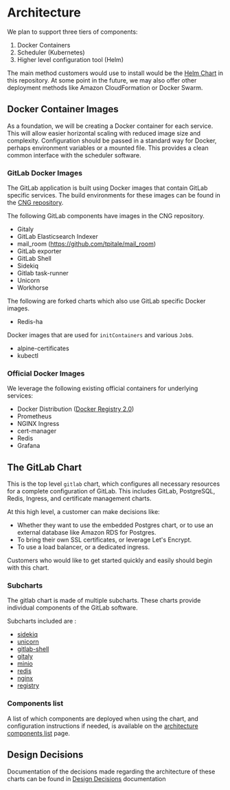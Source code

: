 # Architecture

We plan to support three tiers of components:

1. Docker Containers
1. Scheduler (Kubernetes)
1. Higher level configuration tool (Helm)

The main method customers would use to install would be the [Helm Chart](https://helm.sh/) in this repository.
At some point in the future, we may also offer other deployment methods like
Amazon CloudFormation or Docker Swarm.

## Docker Container Images

As a foundation, we will be creating a Docker container for each service.
This will allow easier horizontal scaling with reduced image size and complexity.
Configuration should be passed in a standard way for Docker, perhaps environment
variables or a mounted file. This provides a clean common interface with the
scheduler software.

### GitLab Docker Images

The GitLab application is built using Docker images that contain GitLab
specific services. The build environments for these images can be found in
the [CNG repository](https://gitlab.com/gitlab-org/build/CNG).

The following GitLab components have images in the CNG repository.

- Gitaly
- GitLab Elasticsearch Indexer
- mail_room (https://github.com/tpitale/mail_room)
- GitLab exporter
- GitLab Shell
- Sidekiq
- Gitlab task-runner
- Unicorn
- Workhorse

The following are forked charts which also use GitLab specific Docker images.

- Redis-ha

Docker images that are used for `initContainers` and various `Job`s.

- alpine-certificates
- kubectl

### Official Docker Images

We leverage the following existing official containers for
underlying services:

- Docker Distribution ([Docker Registry 2.0](https://github.com/docker/distribution))
- Prometheus
- NGINX Ingress
- cert-manager
- Redis
- Grafana

## The GitLab Chart

This is the top level `gitlab` chart, which configures all necessary resources
for a complete configuration of GitLab. This includes GitLab, PostgreSQL, Redis,
Ingress, and certificate management charts.

At this high level, a customer can make decisions like:

- Whether they want to use the embedded Postgres chart, or to use an external
  database like Amazon RDS for Postgres.
- To bring their own SSL certificates, or leverage Let's Encrypt.
- To use a load balancer, or a dedicated ingress.

Customers who would like to get started quickly and easily should begin with this chart.

### Subcharts

The gitlab chart is made of multiple subcharts. These charts provide individual components of the GitLab software.

Subcharts included are :

- [sidekiq](https://gitlab.com/charts/gitlab/tree/master/charts/gitlab/charts/sidekiq)
- [unicorn](https://gitlab.com/charts/gitlab/tree/master/charts/gitlab/charts/unicorn)
- [gitlab-shell](https://gitlab.com/charts/gitlab/tree/master/charts/gitlab/charts/gitlab-shell)
- [gitaly](https://gitlab.com/charts/gitlab/tree/master/charts/gitlab/charts/gitaly)
- [minio](https://gitlab.com/charts/gitlab/tree/master/charts/minio)
- [redis](https://gitlab.com/charts/gitlab/tree/master/charts/redis)
- [nginx](https://gitlab.com/charts/gitlab/tree/master/charts/nginx)
- [registry](https://gitlab.com/charts/gitlab/tree/master/charts/registry)

### Components list

A list of which components are deployed when using the chart, and configuration instructions if needed,
is available on the [architecture components list](https://docs.gitlab.com/ee/development/architecture.html#component-list) page.

## Design Decisions

Documentation of the decisions made regarding the architecture of these charts can
be found in [Design Decisions](decisions.md) documentation
